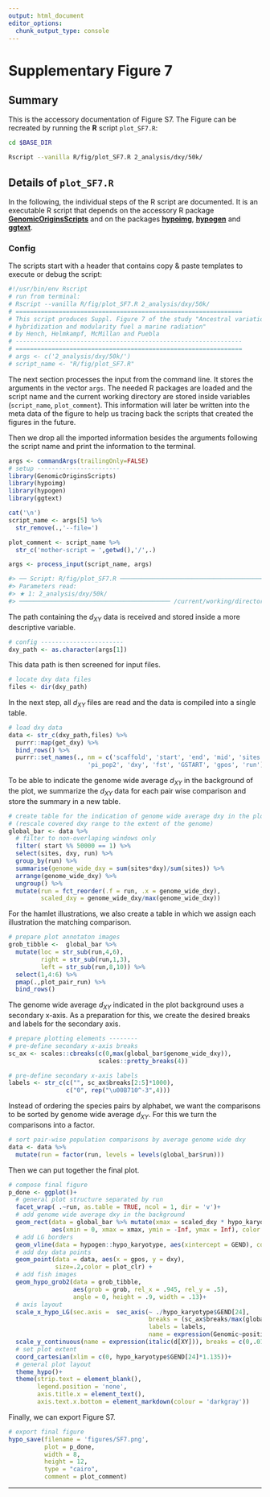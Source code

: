 ```yaml
---
output: html_document
editor_options:
  chunk_output_type: console
---
```

# Supplementary Figure 7



## Summary

This is the accessory documentation of Figure S7.
The Figure can be recreated by running the **R** script `plot_SF7.R`:

```sh
cd $BASE_DIR

Rscript --vanilla R/fig/plot_SF7.R 2_analysis/dxy/50k/

```

## Details of `plot_SF7.R`

In the following, the individual steps of the R script are documented.
It is an executable R script that depends on the accessory R package [**GenomicOriginsScripts**](https://k-hench.github.io/GenomicOriginsScripts) and on the packages [**hypoimg**](https://k-hench.github.io/hypoimg), [**hypogen**](https://k-hench.github.io/hypogen) and [**ggtext**](https://wilkelab.org/ggtext/).

### Config

The scripts start with a header that contains copy & paste templates to execute or debug the script:


```r
#!/usr/bin/env Rscript
# run from terminal:
# Rscript --vanilla R/fig/plot_SF7.R 2_analysis/dxy/50k/
# ===============================================================
# This script produces Suppl. Figure 7 of the study "Ancestral variation,
# hybridization and modularity fuel a marine radiation"
# by Hench, Helmkampf, McMillan and Puebla
# ---------------------------------------------------------------
# ===============================================================
# args <- c('2_analysis/dxy/50k/')
# script_name <- "R/fig/plot_SF7.R"
```

The next section processes the input from the command line.
It stores the arguments in the vector `args`.
The needed R packages are loaded and the script name and the current working directory are stored inside variables (`script_name`, `plot_comment`).
This information will later be written into the meta data of the figure to help us tracing back the scripts that created the figures in the future.

Then we drop all the imported information besides the arguments following the script name and print the information to the terminal.


```r
args <- commandArgs(trailingOnly=FALSE)
# setup -----------------------
library(GenomicOriginsScripts)
library(hypoimg)
library(hypogen)
library(ggtext)

cat('\n')
script_name <- args[5] %>%
  str_remove(.,'--file=')

plot_comment <- script_name %>%
  str_c('mother-script = ',getwd(),'/',.)

args <- process_input(script_name, args)
```

```r
#> ── Script: R/fig/plot_SF7.R ────────────────────────────────────────────
#> Parameters read:
#> ★ 1: 2_analysis/dxy/50k/
#> ────────────────────────────────────────── /current/working/directory ──
```

The path containing the $d_{XY}$ data is received and stored inside a more descriptive variable.


```r
# config -----------------------
dxy_path <- as.character(args[1])
```

This data path is then screened for input files.


```r
# locate dxy data files
files <- dir(dxy_path)
```

In the next step, all $d_{XY}$ files are read and the data is compiled into a single table.


```r
# load dxy data
data <- str_c(dxy_path,files) %>%
  purrr::map(get_dxy) %>%
  bind_rows() %>%
  purrr::set_names(., nm = c('scaffold', 'start', 'end', 'mid', 'sites', 'pi_pop1',
                      'pi_pop2', 'dxy', 'fst', 'GSTART', 'gpos', 'run'))
```

To be able to indicate the genome wide average $d_{XY}$ in the background of the plot, we summarize the $d_{XY}$ data for each pair wise comparison and store the summary in a new table.


```r
# create table for the indication of genome wide average dxy in the plot background
# (rescale covered dxy range to the extent of the genome)
global_bar <- data %>%
  # filter to non-overlaping windows only
  filter( start %% 50000 == 1) %>%
  select(sites, dxy, run) %>%
  group_by(run) %>%
  summarise(genome_wide_dxy = sum(sites*dxy)/sum(sites)) %>%
  arrange(genome_wide_dxy) %>%
  ungroup() %>%
  mutate(run = fct_reorder(.f = run, .x = genome_wide_dxy),
         scaled_dxy = genome_wide_dxy/max(genome_wide_dxy))
```

For the hamlet illustrations, we also create a table in which we assign each illustration the matching comparison.


```r
# prepare plot annotaton images
grob_tibble <-  global_bar %>%
  mutate(loc = str_sub(run,4,6),
         right = str_sub(run,1,3),
         left = str_sub(run,8,10)) %>%
  select(1,4:6) %>%
  pmap(.,plot_pair_run) %>%
  bind_rows()
```

The genome wide average $d_{XY}$ indicated in the plot background uses a secondary x-axis. 
As a preparation for this, we create the desired breaks and labels for the secondary axis.


```r
# prepare plotting elements --------
# pre-define secondary x-axis breaks
sc_ax <- scales::cbreaks(c(0,max(global_bar$genome_wide_dxy)),
                         scales::pretty_breaks(4))

# pre-define secondary x-axis labels
labels <- str_c(c("", sc_ax$breaks[2:5]*1000),
                c("0", rep("\u00B710^-3",4)))
```

Instead of ordering the species pairs by alphabet, we want the comparisons to be sorted by genome wide average $d_{XY}$.
For this we turn the comparisons into a factor.


```r
# sort pair-wise population comparisons by average genome wide dxy
data <- data %>%
  mutate(run = factor(run, levels = levels(global_bar$run)))
```

Then we can put together the final plot.


```r
# compose final figure
p_done <- ggplot()+
  # general plot structure separated by run
  facet_wrap( .~run, as.table = TRUE, ncol = 1, dir = 'v')+
  # add genome wide average dxy in the background
  geom_rect(data = global_bar %>% mutate(xmax = scaled_dxy * hypo_karyotype$GEND[24]),
            aes(xmin = 0, xmax = xmax, ymin = -Inf, ymax = Inf), color = rgb(1,1,1,0),fill = clr_below)+
  # add LG borders
  geom_vline(data = hypogen::hypo_karyotype, aes(xintercept = GEND), color = hypo_clr_lg)+
  # add dxy data points
  geom_point(data = data, aes(x = gpos, y = dxy),
             size=.2,color = plot_clr) +
  # add fish images
  geom_hypo_grob2(data = grob_tibble,
                  aes(grob = grob, rel_x = .945, rel_y = .5),
                  angle = 0, height = .9, width = .13)+
  # axis layout
  scale_x_hypo_LG(sec.axis =  sec_axis(~ ./hypo_karyotype$GEND[24],
                                       breaks = (sc_ax$breaks/max(global_bar$genome_wide_dxy))[1:5],
                                       labels = labels,
                                       name = expression(Genomic~position/~Genome~wide~italic(d[XY]))))+
  scale_y_continuous(name = expression(italic(d[XY])), breaks = c(0,.01, .02))+
  # set plot extent
  coord_cartesian(xlim = c(0, hypo_karyotype$GEND[24]*1.135))+
  # general plot layout
  theme_hypo()+
  theme(strip.text = element_blank(),
        legend.position = 'none',
        axis.title.x = element_text(),
        axis.text.x.bottom = element_markdown(colour = 'darkgray'))
```



Finally, we can export Figure S7.


```r
# export final figure
hypo_save(filename = 'figures/SF7.png',
          plot = p_done,
          width = 8,
          height = 12,
          type = "cairo",
          comment = plot_comment)
```

---
